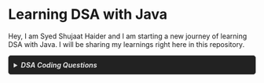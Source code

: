# Learning DSA with Java

Hey, I am Syed Shujaat Haider and I am starting a new journey of learning DSA with Java. I will be sharing my learnings right here in this repository.

<details style="
  border: 1px solid #444;
  border-radius: 5px;
  padding: 10px;
  background-color: #222;
  color: #ddd;
">
    <summary style="
    cursor: pointer;
    font-weight: bold;
    color: #ddd;
  ">
        <em>DSA Coding Questions</em>
    </summary>

# DSA Coding Questions Topicwise With Notes
<center>
  
| Topic       | Question           | Platform          | Solution          |
|-------------|--------------------|-------------------|-------------------|
| Array       | Largest Element in Array  | [GeeksforGeeks](https://www.geeksforgeeks.org/problems/largest-element-in-array4009/0)   | [Notes](/IntermediateJAVA/Arrays/Striver's%20Array%20Series/Day1-Basic.md/#question-01--largest-element-in-array)   |
|             | Question 02  | [GeeksforGeeks](Platform_Link)   | [Notes](Notes)   |
| Linked List | Question 01  | [HackerRank](Platform_Link)   | [Notes](Notes)   |
|             | Question 02  | [CodeSignal](Platform_Link)   | [Notes](Notes)   |
| Sorting     | Question 01  | [LeetCode](Platform_Link)   | [Notes](Notes)   |
|             | Question 02  | [GeeksforGeeks](Platform_Link)   | [Notes](Notes)   |

</center>

> 💡 **Tip**: Click on Notes to see detailed notes for a particular question. 

</details>
